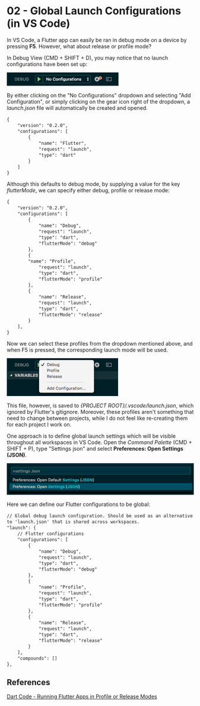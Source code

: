 # 02 - Global Launch Configurations (in VS Code)

In VS Code, a Flutter app can easily be ran in debug mode on a device by pressing **F5**. However, what about release or profile mode?

In Debug View (CMD + SHIFT + D), you may notice that no launch configurations have been set up:

![](images/01.png)

By either clicking on the "No Configurations" dropdown and selecting "Add Configuration", or simply clicking on the gear icon right of the dropdown, a *launch.json* file will automatically be created and opened.

```
{
    "version": "0.2.0",
    "configurations": [
        {
            "name": "Flutter",
            "request": "launch",
            "type": "dart"
        }
    ]
}
```

Although this defaults to debug mode, by supplying a value for the key *flutterMode*, we can specify either debug, profile or release mode:

```
{
    "version": "0.2.0",
    "configurations": [
        {
            "name": "Debug",
            "request": "launch",
            "type": "dart",
            "flutterMode": "debug"
        },
        {
        "name": "Profile",
            "request": "launch",
            "type": "dart",
            "flutterMode": "profile"
        },
        {
            "name": "Release",
            "request": "launch",
            "type": "dart",
            "flutterMode": "release"
        }
    ],
}
```

Now we can select these profiles from the dropdown mentioned above, and when F5 is pressed, the corresponding launch mode will be used.

![](images/02.png)

This file, however, is saved to *{PROJECT ROOT}/.vscode/launch.json*, which ignored by Flutter's gitignore. Moreover, these profiles aren't something that need to change between projects, while I do not feel like re-creating them for each project I work on.

One approach is to define global launch settings which will be visible throughout all workspaces in VS Code. Open the *Command Palette* (CMD + SHIFT + P), type "Settings json" and select **Preferences: Open Settings (JSON)**.

![](images/03.png)

Here we can define our Flutter configurations to be global:

```
// Global debug launch configuration. Should be used as an alternative to 'launch.json' that is shared across workspaces.
"launch": {
    // Flutter configurations
    "configurations": [
        {
            "name": "Debug",
            "request": "launch",
            "type": "dart",
            "flutterMode": "debug"
        },
        {
            "name": "Profile",
            "request": "launch",
            "type": "dart",
            "flutterMode": "profile"
        },
        {
            "name": "Release",
            "request": "launch",
            "type": "dart",
            "flutterMode": "release"
        }
    ],
    "compounds": []
},
```

## References

[Dart Code - Running Flutter Apps in Profile or Release Modes](https://dartcode.org/docs/running-flutter-apps-in-profile-or-release-modes/)
